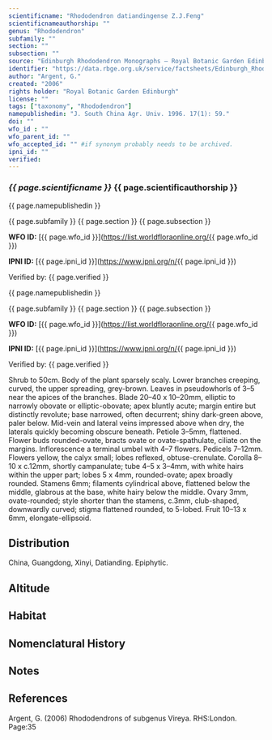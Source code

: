 ```yaml
---
scientificname: "Rhododendron datiandingense Z.J.Feng"
scientificnameauthorship: ""
genus: "Rhododendron"
subfamily: ""
section: ""
subsection: ""
source: "Edinburgh Rhododendron Monographs – Royal Botanic Garden Edinburgh"
identifier: "https://data.rbge.org.uk/service/factsheets/Edinburgh_Rhododendron_Monographs.xhtml"
author: "Argent, G."
created: "2006"
rights holder: "Royal Botanic Garden Edinburgh"
license: ""
tags: ["taxonomy", "Rhododendron"]
namepublishedin: "J. South China Agr. Univ. 1996. 17(1): 59."
doi: ""
wfo_id : ""
wfo_parent_id: ""
wfo_accepted_id: "" #if synonym probably needs to be archived.                      
ipni_id: ""
verified:
---
```

### _{{ page.scientificname }}_ {{ page.scientificauthorship }}
 {{ page.namepublishedin }}

{{ page.subfamily }} {{ page.section }} {{ page.subsection }}

**WFO ID:** [{{ page.wfo_id }}](https://list.worldfloraonline.org/{{ page.wfo_id }})

**IPNI ID:** [{{ page.ipni_id }}](https://www.ipni.org/n/{{ page.ipni_id }})

Verified by: {{ page.verified }}

 {{ page.namepublishedin }}

{{ page.subfamily }} {{ page.section }} {{ page.subsection }}

**WFO ID:** [{{ page.wfo_id }}](https://list.worldfloraonline.org/{{ page.wfo_id }})

**IPNI ID:** [{{ page.ipni_id }}](https://www.ipni.org/n/{{ page.ipni_id }})

Verified by: {{ page.verified }}



Shrub to 50cm. Body of the plant sparsely scaly. Lower branches creeping, curved, the upper spreading, grey-brown. Leaves in pseudowhorls of 3–5 near the apices of the branches. Blade 20–40 x 10–20mm, elliptic to narrowly obovate or elliptic-obovate; apex bluntly acute; margin entire but distinctly revolute; base narrowed, often decurrent; shiny dark-green above, paler below. Mid-vein and lateral veins impressed above when dry, the laterals quickly becoming obscure beneath. Petiole 3–5mm, flattened. Flower buds rounded-ovate, bracts ovate or ovate-spathulate, ciliate on the margins. Inflorescence a terminal umbel with 4–7 flowers. Pedicels 7–12mm. Flowers yellow, the calyx small; lobes reflexed, obtuse-crenulate. Corolla 8–10 x c.12mm, shortly campanulate; tube 4–5 x 3–4mm, with white hairs within the upper part; lobes 5 x 4mm, rounded-ovate; apex broadly rounded. Stamens 6mm; filaments cylindrical above, flattened below the middle, glabrous at the base, white hairy below the middle. Ovary 3mm, ovate-rounded; style shorter than the stamens, c.3mm, club-shaped, downwardly curved; stigma flattened rounded, to 5-lobed. Fruit 10–13 x 6mm, elongate-ellipsoid.

## Distribution
China, Guangdong, Xinyi, Datianding. Epiphytic.

## Altitude


## Habitat


## Nomenclatural History

                       
## Notes


## References

Argent, G. (2006) Rhododendrons of subgenus Vireya. RHS:London. Page:35
